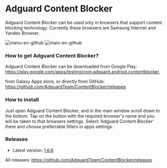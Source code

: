 # Adguard Content Blocker

Adguard Content Blocker can be used only in browsers that support content blocking technology. Currently these browsers are Samsung Internet and Yandex Browser.

![menu-en-github](https://cloud.githubusercontent.com/assets/8577533/18669011/84b0868c-7f41-11e6-8206-29328f06c3a8.jpg)
![main-en-github](https://cloud.githubusercontent.com/assets/8577533/18669037/a4540de2-7f41-11e6-8b12-99940484c889.jpg)

### How to get Adguard Content Blocker?  
Adguard Content Blocker can be downloaded from Google Play:
https://play.google.com/apps/testing/com.adguard.android.contentblocker,

from Galaxy Apps store, or directly from GitHub: 
https://github.com/AdguardTeam/ContentBlocker/releases

### How to install

Just open Adguard Content Blocker, and in the main window scroll down to the bottom. Tap on the button with the required browser's name and you will be taken to that browsers settings.
Select 'Adguard Content Blocker' there and choose preferrable filters in apps settings.

### Releases

* Latest version: [1.6.6](https://github.com/AdguardTeam/ContentBlocker/releases/tag/v1.6.6)

All releases: 
https://github.com/AdguardTeam/ContentBlocker/releases
